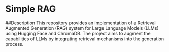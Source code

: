 # Simple RAG

##Description
This repository provides an implementation of a Retrieval Augmented Generation (RAG) system for Large Language Models (LLMs) using Hugging Face and ChromaDB. The project aims to augment the capabilities of LLMs by integrating retrieval mechanisms into the generation process.
